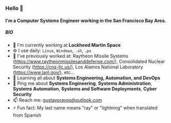 ### Hello 👋

#### I'm a Computer Systems Engineer working in the San Francisco Bay Area.

##### BIO

- 🏢 I'm currently working at **Lockheed Martin Space**
- ⚙️ I use daily: `Linux`, `Windows`, `.sh`, `.ps`
- 💅 I've previously worked at: Raytheon Missile Systems (https://www.raytheonmissilesanddefense.com/), Consolidated Nuclear Security (https://cns-llc.us/), Los Alamos National Laboratory (https://www.lanl.gov/), etc…
- 🌱 Learning all about **Systems Engineering, Automation, and DevOps**
- 💬 Ping me about **Systems Engineering**, **Systems Administration**, **Systems Automation**, **Systems and Software Deployments**, **Cyber Security**
- 📫 Reach me: gustavorayos@outlook.com
- ⚡️ Fun fact: My last name means "ray" or "lightning" when translated from Spanish
